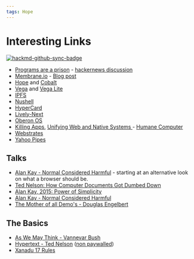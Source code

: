 ```yaml
---
tags: Hope
---
```

# Interesting Links

[![hackmd-github-sync-badge](https://hackmd.io/beVS8KuiTTKFVPeLD4-t-A/badge)](https://hackmd.io/beVS8KuiTTKFVPeLD4-t-A)


- [Programs are a prison](https://djrobstep.com/posts/programs-are-a-prison) - [hackernews discussion](https://news.ycombinator.com/item?id=24999103)
- [Membrane.io](//membrane.io) - [Blog post](https://medium.com/@juancampa/web-apis-game-engines-and-the-universal-inspect-button-4c49eac1073c)
- [Hope](//poef.github.io/hope/) and [Cobalt](//github.com/poef/cobalt/)
- [Vega](https://vega.github.io/vega/) and [Vega Lite](https://vega.github.io/vega-lite/)
- [IPFS](//ipfs.io/)
- [Nushell](https://www.nushell.sh/)
- [HyperCard](https://arstechnica.com/gadgets/2019/05/25-years-of-hypercard-the-missing-link-to-the-web/)
- [Lively-Next](https://lively-next.org/)
- [Oberon OS](https://en.wikipedia.org/wiki/Oberon_(operating_system))
- [Killing Apps](https://humane.computer/killing-apps/), [Unifying Web and Native Systems ](https://humane.computer/unifying-web-and-native-systems/) - [Humane Computer](https://humane.computer/)
- [Webstrates](https://webstrates.net/)
- [Yahoo Pipes](https://en.wikipedia.org/wiki/Yahoo!_Pipes)

## Talks

- [Alan Kay - Normal Considered Harmful](https://youtu.be/FvmTSpJU-Xc?t=1429) - starting at an alternative look on what a browser should be.
- [Ted Nelson: How Computer Documents Got Dumbed Down](https://www.youtube.com/watch?v=gDrHkNgGQDs&list=PL0U64PMQ76S37WdRQzelUM__ms-OseTCm&index=27)
- [Alan Kay, 2015: Power of Simplicity](https://www.youtube.com/watch?v=NdSD07U5uBs&t=38s)
- [Alan Kay - Normal Considered Harmful](https://www.youtube.com/watch?v=FvmTSpJU-Xc)
- [The Mother of all Demo's - Douglas Engelbert](https://www.youtube.com/watch?v=fhEh3tEL1V4)

## The Basics

- [As We May Think - Vannevar Bush](https://www.theatlantic.com/magazine/archive/1945/07/as-we-may-think/303881/)
- [Hypertext - Ted Nelson](https://dl.acm.org/doi/10.1145/800197.806036) ([non paywalled](http://csis.pace.edu/~marchese/CS835/Lec3/nelson.pdf))
- [Xanadu 17 Rules](https://en.wikipedia.org/wiki/Project_Xanadu#Original_17_rules)
